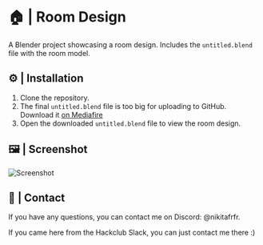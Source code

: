 # 🏠 | Room Design

A Blender project showcasing a room design. Includes the `untitled.blend` file with the room model.

## ⚙️ | Installation

1. Clone the repository.
2. The final `untitled.blend` file is too big for uploading to GitHub. Download it [on Mediafire](https://www.mediafire.com/file/exa47k3tk7cat66/untitled.blend/file) 
3. Open the downloaded `untitled.blend` file to view the room design.

## 🖼️ | Screenshot

![Screenshot](session%202/session%202.png)

## 💌 | Contact

If you have any questions, you can contact me on Discord: @nikitafrfr.

If you came here from the Hackclub Slack, you can just contact me there :)
